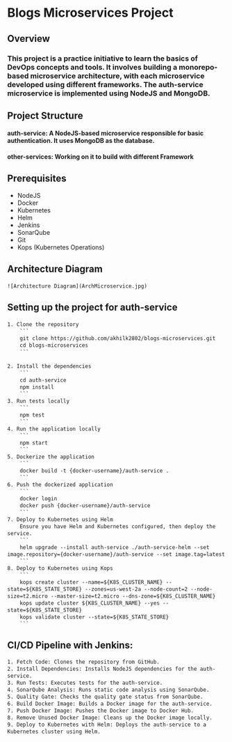 # Blogs Microservices Project

## Overview

### This project is a practice initiative to learn the basics of DevOps concepts and tools. It involves building a monorepo-based microservice architecture, with each microservice developed using different frameworks. The auth-service microservice is implemented using NodeJS and MongoDB.

## Project Structure

#### auth-service: A NodeJS-based microservice responsible for basic authentication. It uses MongoDB as the database.

#### other-services: Working on it to build with different Framework

## Prerequisites

- NodeJS
- Docker
- Kubernetes
- Helm
- Jenkins
- SonarQube
- Git
- Kops (Kubernetes Operations)

## Architecture Diagram

    ![Architecture Diagram](ArchMicroservice.jpg)

## Setting up the project for auth-service

    1. Clone the repository
        ```
        git clone https://github.com/akhilk2802/blogs-microservices.git
        cd blogs-microservices
        ```

    2. Install the dependencies
        ```
        cd auth-service
        npm install
        ```
    3. Run tests locally
        ```
        npm test
        ```
    4. Run the application locally
        ```
        npm start
        ```
    5. Dockerize the application
        ```
        docker build -t {docker-username}/auth-service .
        ```
    6. Push the dockerized application
        ```
        docker login
        docker push {docker-username}/auth-service
        ```
    7. Deploy to Kubernetes using Helm
        Ensure you have Helm and Kubernetes configured, then deploy the service.
        ```
        helm upgrade --install auth-service ./auth-service-helm --set image.repository={docker-username}/auth-service --set image.tag=latest
        ```
    8. Deploy to Kubernetes using Kops
        ```
        kops create cluster --name=${K8S_CLUSTER_NAME} --state=${K8S_STATE_STORE} --zones=us-west-2a --node-count=2 --node-size=t2.micro --master-size=t2.micro --dns-zone=${K8S_CLUSTER_NAME}
        kops update cluster ${K8S_CLUSTER_NAME} --yes --state=${K8S_STATE_STORE}
        kops validate cluster --state=${K8S_STATE_STORE}
        ```

## CI/CD Pipeline with Jenkins:

    1. Fetch Code: Clones the repository from GitHub.
    2. Install Dependencies: Installs NodeJS dependencies for the auth-service.
    3. Run Tests: Executes tests for the auth-service.
    4. SonarQube Analysis: Runs static code analysis using SonarQube.
    5. Quality Gate: Checks the quality gate status from SonarQube.
    6. Build Docker Image: Builds a Docker image for the auth-service.
    7. Push Docker Image: Pushes the Docker image to Docker Hub.
    8. Remove Unused Docker Image: Cleans up the Docker image locally.
    9. Deploy to Kubernetes with Helm: Deploys the auth-service to a Kubernetes cluster using Helm.
